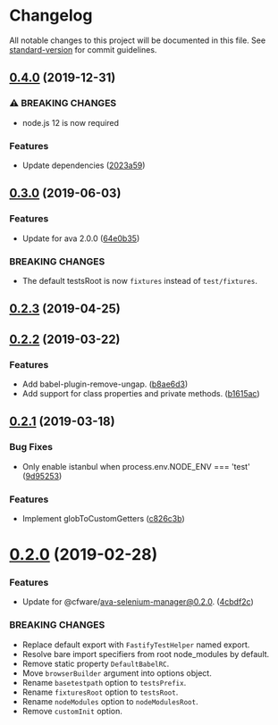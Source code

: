 # Changelog

All notable changes to this project will be documented in this file. See [standard-version](https://github.com/conventional-changelog/standard-version) for commit guidelines.

## [0.4.0](https://github.com/cfware/fastify-test-helper/compare/v0.3.0...v0.4.0) (2019-12-31)


### ⚠ BREAKING CHANGES

* node.js 12 is now required

### Features

* Update dependencies ([2023a59](https://github.com/cfware/fastify-test-helper/commit/2023a59dac0d0286e612b91374ff3cd74b51d7fd))

## [0.3.0](https://github.com/cfware/fastify-test-helper/compare/v0.2.3...v0.3.0) (2019-06-03)


### Features

* Update for ava 2.0.0 ([64e0b35](https://github.com/cfware/fastify-test-helper/commit/64e0b35))


### BREAKING CHANGES

* The default testsRoot is now `fixtures` instead of
`test/fixtures`.



## [0.2.3](https://github.com/cfware/fastify-test-helper/compare/v0.2.2...v0.2.3) (2019-04-25)



## [0.2.2](https://github.com/cfware/fastify-test-helper/compare/v0.2.1...v0.2.2) (2019-03-22)


### Features

* Add babel-plugin-remove-ungap. ([b8ae6d3](https://github.com/cfware/fastify-test-helper/commit/b8ae6d3))
* Add support for class properties and private methods. ([b1615ac](https://github.com/cfware/fastify-test-helper/commit/b1615ac))



## [0.2.1](https://github.com/cfware/fastify-test-helper/compare/v0.2.0...v0.2.1) (2019-03-18)


### Bug Fixes

* Only enable istanbul when process.env.NODE_ENV === 'test' ([9d95253](https://github.com/cfware/fastify-test-helper/commit/9d95253))


### Features

* Implement globToCustomGetters ([c826c3b](https://github.com/cfware/fastify-test-helper/commit/c826c3b))



# [0.2.0](https://github.com/cfware/fastify-test-helper/compare/v0.1.0...v0.2.0) (2019-02-28)


### Features

* Update for @cfware/ava-selenium-manager@0.2.0. ([4cbdf2c](https://github.com/cfware/fastify-test-helper/commit/4cbdf2c))


### BREAKING CHANGES

* Replace default export with `FastifyTestHelper` named
export.
* Resolve bare import specifiers from root node_modules
by default.
* Remove static property `DefaultBabelRC`.
* Move `browserBuilder` argument into options object.
* Rename `basetestpath` option to `testsPrefix`.
* Rename `fixturesRoot` option to `testsRoot`.
* Rename `nodeModules` option to `nodeModulesRoot`.
* Remove `customInit` option.
